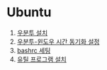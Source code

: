 # Ubuntu

1. [우분투 설치](undefined.md)
2. [우분투-윈도우 시간 동기화 설정](undefined-1.md)
3. [bashrc 세팅](bashrc.md)
4. [유틸 프로그램 설치](undefined-2.md)
